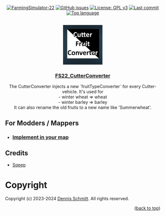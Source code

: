 <a name="readme-top"></a>

<div align="center">

[![FarmingSimulator-22](https://img.shields.io/badge/FarmingSimulator-22-blue?style=flat-square)](https://www.farming-simulator.com/)
[![GitHub issues](https://img.shields.io/github/issues/Peppie84/FS22_CutterConverter?style=flat-square)](https://github.com/Peppie84/FS22_CutterConverter/issues)
[![License: GPL v3](https://img.shields.io/badge/License-GPLv3-blue?style=flat-square)](https://www.gnu.org/licenses/gpl-3.0)
[![Last commit](https://img.shields.io/github/last-commit/Peppie84/FS22_CutterConverter?style=flat-square&color=important)](https://github.com/Peppie84/FS22_CutterConverter/commits/development)
[![Top language](https://img.shields.io/github/languages/top/Peppie84/FS22_CutterConverter?style=flat-square&color=blueviolet)](https://github.com/search?q=repo%3APeppie84%2FFS22_CutterConverter++language%3ALua&type=code)

<br />

<img src="documents/icon_CutterConverter.jpg" style="width: 128px;">

<h3 align="center"><u>FS22_CutterConverter</u></h3>

<p align="center">
    The CutterConverter injects a new `fruitTypeConverter` for every Cutter-vehicle. It's used for<br />
    - winter wheat => wheat<br />
    - winter barley => barley<br />
    It can also rename the old fruits to a new name like 'Summerwheat'.
</p>

</div>

## For Modders / Mappers
- ### [Implement in your map](./documents/MAPPING.md)

## Credits
* [Sqeep](https://github.com/Sqeep91)

# Copyright
Copyright (c) 2023-2024 [Dennis Schmitt](https://github.com/peppie84).
All rights reserved.

<p align="right">(<a href="#readme-top">back to top</a>)</p>